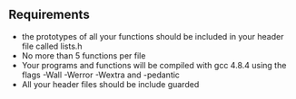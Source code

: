## Requirements

  - the prototypes of all your functions should be included in your header file called lists.h
  - No more than 5 functions per file
  - Your programs and functions will be compiled with gcc 4.8.4 using the flags -Wall -Werror -Wextra and -pedantic
  - All your header files should be include guarded
